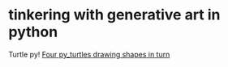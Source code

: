 # tinkering with generative art in python
Turtle py!
[Four py_turtles drawing shapes in turn](taleoturt.JPG)